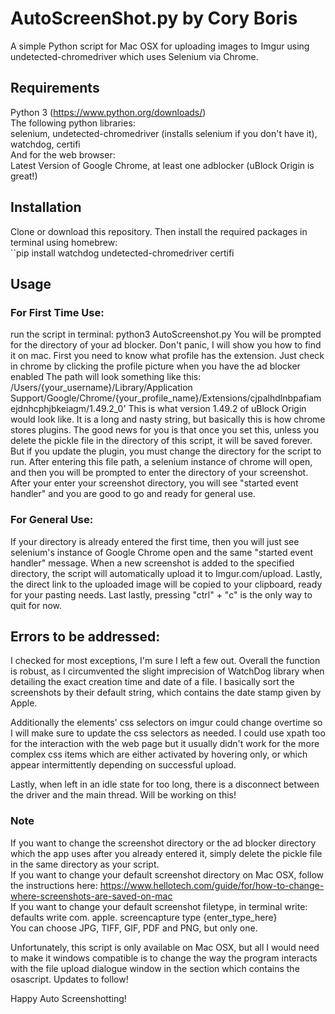 # AutoScreenShot.py by Cory Boris
A simple Python script for Mac OSX for uploading images to Imgur using undetected-chromedriver which uses Selenium via Chrome.

## Requirements
Python 3 (https://www.python.org/downloads/)  
The following python libraries:  
selenium, undetected-chromedriver (installs selenium if you don't have it), watchdog, certifi  
And for the web browser:  
Latest Version of Google Chrome, at least one adblocker (uBlock Origin is great!)

## Installation
Clone or download this repository.
Then install the required packages in terminal using homebrew:   
``pip install watchdog undetected-chromedriver certifi 

## Usage
### For First Time Use:
run the script in terminal: python3 AutoScreenshot.py
You will be prompted for the directory of your ad blocker. Don't panic, I will show you how to find it on mac.
First you need to know what profile has the extension. Just check in chrome by clicking the profile picture when you have the ad blocker enabled
The path will look something like this:
/Users/{your_username}/Library/Application Support/Google/Chrome/{your_profile_name}/Extensions/cjpalhdlnbpafiamejdnhcphjbkeiagm/1.49.2_0'
This is what version 1.49.2 of uBlock Origin would look like. It is a long and nasty string, but basically this is how chrome stores plugins. The good news for you is that once you set this, unless you delete the pickle file in the directory of this script, it will be saved forever. But if you update the plugin, you must change the directory for the script to run.
After entering this file path, a selenium instance of chrome will open, and then you will be prompted to enter the directory of your screenshot. 
After your enter your screenshot directory, you will see "started event handler" and you are good to go and ready for general use. 

### For General Use:
If your directory is already entered the first time, then you will just see selenium's instance of Google Chrome open and the same "started event handler" message. 
When a new screenshot is added to the specified directory, the script will automatically upload it to Imgur.com/upload. 
Lastly, the direct link to the uploaded image will be copied to your clipboard, ready for your pasting needs.
Last lastly, pressing "ctrl" + "c" is the only way to quit for now.

## Errors to be addressed:
I checked for most exceptions, I'm sure I left a few out. Overall the function is robust, as I circumvented the slight imprecision of WatchDog library when detailing the exact creation time and date of a file. I basically sort the screenshots by their default string, which contains the date stamp given by Apple.

Additionally the elements' css selectors on imgur could change overtime so I will make sure to update the css selectors as needed. I could use xpath too for the interaction with the web page but it usually didn't work for the more complex css items which are either activated by hovering only, or which appear intermittently depending on successful upload.

Lastly, when left in an idle state for too long, there is a disconnect between the driver and the main thread. Will be working on this!

### Note
If you want to change the screenshot directory or the ad blocker directory which the app uses after you already entered it, simply delete the pickle file in the same directory as your script.  
If you want to change your default screenshot directory on Mac OSX, follow the instructions here: https://www.hellotech.com/guide/for/how-to-change-where-screenshots-are-saved-on-mac  
If you want to change your default screenshot filetype, in terminal write: defaults write com. apple. screencapture type {enter_type_here}  
You can choose JPG, TIFF, GIF, PDF and PNG, but only one.

Unfortunately, this script is only available on Mac OSX, but all I would need to make it windows compatible is to change the way the program interacts with the file upload dialogue window in the section which contains the osascript. Updates to follow!

Happy Auto Screenshotting!
